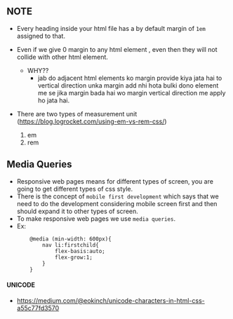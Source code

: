 ## **NOTE**
- Every heading inside your html file has a by default margin of `1em` assigned to that.

- Even if we give 0 margin to any html element , even then they will not collide with other html element.
    - WHY?? 
        - jab do adjacent html elements ko margin provide kiya jata hai to vertical direction unka margin add nhi 
        hota bulki dono element me se jika margin bada hai wo margin vertical direction me apply ho jata hai.
- There are two types of measurement unit (https://blog.logrocket.com/using-em-vs-rem-css/)
    1. em
    2. rem

## **Media Queries**
- Responsive web pages means for different types of screen, you are going to get different types of css style.
- There is the concept of `mobile first development` which says that we need to do the development considering mobile screen first and then should expand it to other types of screen.
- To make responsive web pages we use `media queries`.
- Ex:
    ```
        @media (min-width: 600px){
            nav li:firstchild{
                flex-basis:auto;
                flex-grow:1;
            }
        }
    ```
#### **UNICODE**
- https://medium.com/@eokinch/unicode-characters-in-html-css-a55c77fd3570

